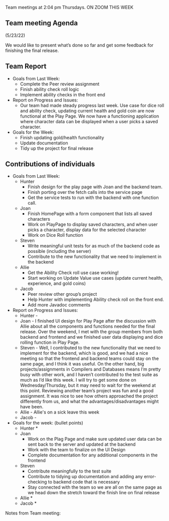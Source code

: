 
Team meetings at 2:04 pm Thursdays. ON ZOOM THIS WEEK


## Team meeting Agenda

(5/23/22)

We would like to present what’s done so far and get some feedback for finishing the final release.  


## Team Report 



* Goals from Last Week:
    * Complete the Peer review assignment
    * Finish ability check roll logic
    * Implement ability checks in the front end
* Report on Progress and Issues: 
    * Our team had made steady progress last week. Use case for dice roll and ability check, updating current health and gold coin are now functional at the Play Page. We now have a functioning application where character data can be displayed when a user picks a saved character. 
* Goals for the Week:
    * Finish updating gold/health functionality
    * Update documentation
    * Tidy up the project for final release


## Contributions of individuals



* Goals from Last Week:
    * Hunter
        * Finish design for the play page with Joan and the backend team.
        * Finish porting over the fetch calls into the service page
        * Get the service tests to run with the backend with one function call. 
    * Joan
        * Finish HomePage with a form component that lists all saved characters
        * Work on PlayPage to display saved characters, and when user picks a character, display data for the selected character
        * Work on Dice Roll function 
    * Steven
        * Write meaningful unit tests for as much of the backend code as possible (including the server)
        * Contribute to the new functionality that we need to implement in the backend
    * Allie
        * Get the Ability Check roll use case working! 
        * Start working on Update Value use cases (update current health, experience, and gold coins)
    * Jacob
        * Peer review other group’s project
        * Help Hunter with implementing Ability check roll on the front end. 
        * Add more Javadoc comments
* Report on Progress and Issues: 
    * Hunter - 
    * Joan -  I finished UI design for Play Page after the discussion with Allie about all the components and functions needed for the final release. Over the weekend, I met with the group members from both backend and frontend and we finished user data displaying and dice rolling function in Play Page.     
    * Steven - Well, I contributed to the new functionality that we need to implement for the backend, which is good, and we had a nice meeting so that the frontend and backend teams could stay on the same page, and I think it was useful. On the other hand, big projects/assignments in Compilers and Databases means I’m pretty busy with other work, and I haven’t contributed to the test suite as much as I’d like this week. I will try to get some done on Wednesday/Thursday, but it may need to wait for the weekend at this point. Reviewing another team’s project was fun and a good assignment. It was nice to see how others approached the project differently from us, and what the advantages/disadvantages might have been.
    * Allie - Allie's on a sick leave this week
    * Jacob - 
* Goals for the week: (bullet points)
    * Hunter
        * 
    * Joan
        * Work on the Plag Page and make sure updated user data can be sent back to the server and updated at the backend
        * Work with the team to finalize on the UI Design
        * Complete documentation for any additional components in the frontend
    * Steven
        * Contribute meaningfully to the test suite
        * Contribute to tidying up documentation and adding any error-checking to backend code that is necessary
        * Stay connected with the team so we are all on the same page as we head down the stretch toward the finish line on final release
    * Allie
        * 
    * Jacob
        * 

Notes from Team meeting: 
